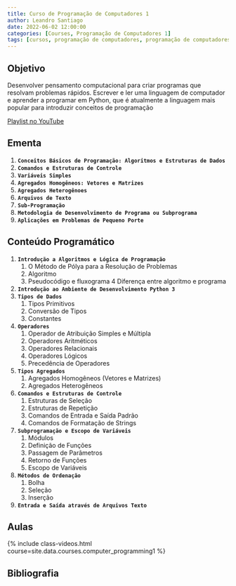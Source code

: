```yaml
---
title: Curso de Programação de Computadores 1
author: Leandro Santiago
date: 2022-06-02 12:00:00
categories: [Courses, Programação de Computadores 1]
tags: [cursos, programação de computadores, programação de computadores 1]
---
```


## Objetivo

Desenvolver pensamento computacional para criar programas que resolvam problemas rápidos. Escrever e ler uma linguagem de computador e aprender a programar em Python, que é atualmente a linguagem mais popular para introduzir conceitos de programação



 [Playlist no YouTube](https://youtube.com/playlist?list=PLBw9d_OueVJSE7kbIAnjq2AgrnncO2SwM)

## Ementa

1. **`Conceitos Básicos de Programação: Algoritmos e Estruturas de Dados`**
2. **`Comandos e Estruturas de Controle`**
3. **`Variáveis Simples`**
4. **`Agregados Homogêneos: Vetores e Matrizes`**
5. **`Agregados Heterogênoes`**
6. **`Arquivos de Texto`**
7. **`Sub-Programação`**
8. **`Metodologia de Desenvolvimento de Programa ou Subprograma`**
9. **`Aplicações em Problemas de Pequeno Porte`**


## Conteúdo Programático

1. **`Introdução a Algoritmos e Lógica de Programação`**
   1. O Método de Pólya para a Resolução de Problemas
   2. Algoritmo
   3. Pseudocódigo e fluxograma
   4 Diferença entre algoritmo e programa
2. **`Introdução ao Ambiente de Desenvolvimento Python 3`**
3. **`Tipos de Dados`**
   1. Tipos Primitivos
   2. Conversão de Tipos
   3. Constantes
4. **`Operadores`**
   1. Operador de Atribuição Simples e Múltipla
   2. Operadores Aritméticos
   3. Operadores Relacionais
   4. Operadores Lógicos
   5. Precedência de Operadores
5. **`Tipos Agregados`**
   1. Agregados Homogêneos (Vetores e Matrizes)
   2. Agregados Heterogêneos
6. **`Comandos e Estruturas de Controle`**
   1. Estruturas de Seleção
   2. Estruturas de Repetição
   3. Comandos de Entrada e Saída Padrão
   4. Comandos de Formatação de Strings
7. **`Subprogramação e Escopo de Variáveis`**   
   1. Módulos
   2. Definição de Funções
   3. Passagem de Parâmetros
   4. Retorno de Funções
   5. Escopo de Variáveis
8. **`Métodos de Ordenação`**   
   1. Bolha
   2. Seleção
   3. Inserção
9. **`Entrada e Saída através de Arquivos Texto`**         
   
## Aulas

{% include class-videos.html course=site.data.courses.computer_programming1 %}


## Bibliografia





